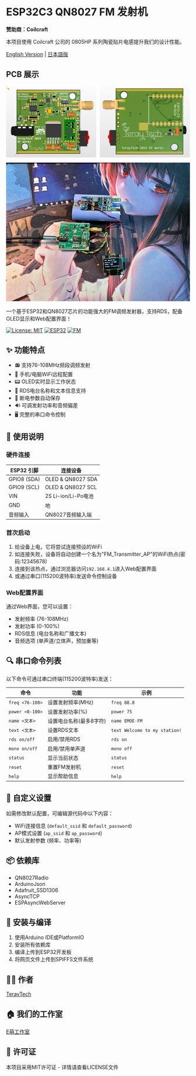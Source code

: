 # ESP32C3 QN8027 FM 发射机

<!-- Coilcraft Logo to be added - see img/coilcraft_logo_instructions.txt -->

**赞助商：Coilcraft**

本项目使用 Coilcraft 公司的 0805HP 系列陶瓷贴片电感提升我们的设计性能。

[English Version](README_EN.md) | [日本語版](README_JP.md)

## PCB 展示

<div style="display: flex; justify-content: space-between;">
  <img src="img/pcb_front.png" width="49%" alt="PCB Front"/>
  <img src="img/pcb_back.png" width="49%" alt="PCB Back"/>
</div>

![FM Transmitter](./img/fmtx.png)

一个基于ESP32和QN8027芯片的功能强大的FM调频发射器，支持RDS，配备OLED显示和Web配置界面！

[![License: MIT](https://img.shields.io/badge/License-MIT-yellow.svg)](https://opensource.org/licenses/MIT)
[![ESP32](https://img.shields.io/badge/ESP32-WROOM-blue)](https://www.espressif.com/)
[![FM](https://img.shields.io/badge/FM-QN8027-red)](https://www.nxp.com/)

## ✨ 功能特点

- 📻 支持76-108MHz频段调频发射
- 📱 手机/电脑WiFi远程配置
- 📟 OLED实时显示工作状态
- 📝 RDS电台名称和文本信息支持
- 💾 断电参数自动保存
- 🔊 可调发射功率和音频偏差
- 🖥️ 完整的串口命令控制

## 📖 使用说明

### 硬件连接

| ESP32 引脚 | 连接设备 |
| --- | --- |
| GPIO8 (SDA) | OLED & QN8027 SDA |
| GPIO9 (SCL) | OLED & QN8027 SCL |
| VIN | 2S Li-ion/Li-Po电池 |
| GND | 地 |
| 音频输入 | QN8027音频输入端 |

### 首次启动

1. 给设备上电，它将尝试连接预设的WiFi
2. 如连接失败，设备将自动创建一个名为"FM_Transmitter_AP"的WiFi热点(密码:12345678)
3. 连接到该热点，通过浏览器访问`192.168.4.1`进入Web配置界面
4. 或通过串口(115200波特率)发送命令控制设备

### Web配置界面

通过Web界面，您可以设置：
- 发射频率 (76-108MHz)
- 发射功率 (0-100%)
- RDS信息 (电台名称和广播文本)
- 音频选项 (单声道/立体声，预加重等)

## 🔍 串口命令列表

以下命令可通过串口终端(115200波特率)发送：

| 命令 | 功能 | 示例 |
| --- | --- | --- |
| `freq <76-108>` | 设置发射频率(MHz) | `freq 88.8` |
| `power <0-100>` | 设置发射功率(%) | `power 75` |
| `name <文本>` | 设置电台名称(最多8字符) | `name EMOE-FM` |
| `text <文本>` | 设置RDS文本 | `text Welcome to my station!` |
| `rds on/off` | 启用/禁用RDS | `rds on` |
| `mono on/off` | 启用/禁用单声道 | `mono off` |
| `status` | 显示当前状态 | `status` |
| `reset` | 重置FM发射机 | `reset` |
| `help` | 显示帮助信息 | `help` |

## 🔧 自定义设置

如需修改默认配置，可编辑源代码中以下内容：
- WiFi连接信息 (`default_ssid` 和 `default_password`)
- AP模式设置 (`ap_ssid` 和 `ap_password`)
- 默认发射参数 (频率、功率等)

## 📦 依赖库

- QN8027Radio
- ArduinoJson
- Adafruit_SSD1306
- AsyncTCP
- ESPAsyncWebServer

## 🚀 安装与编译

1. 使用Arduino IDE或PlatformIO
2. 安装所有依赖库
3. 编译上传到ESP32开发板
4. 将网页文件上传到SPIFFS文件系统

## 👨‍💻 作者

[TerayTech](https://space.bilibili.com/24434095)

## 🏠 我们的工作室

[E萌工作室](https://emoe.xyz/)

## 📜 许可证

本项目采用MIT许可证 - 详情请查看LICENSE文件
